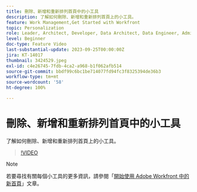 ```yaml
---
title: 刪除、新增和重新排列首頁中的小工具
description: 了解如何刪除、新增和重新排列首頁上的小工具。
feature: Work Management,Get Started with Workfront
topic: Personalization
role: Leader, Architect, Developer, Data Architect, Data Engineer, Admin, User
level: Beginner
doc-type: Feature Video
last-substantial-update: 2023-09-25T00:00:00Z
jira: KT-14017
thumbnail: 3424529.jpeg
exl-id: c4e26745-7fdb-4ca2-a968-b1f062afb514
source-git-commit: bbdf99c6bc1be714077fd94fc3f8325394de36b3
workflow-type: tm+mt
source-wordcount: '58'
ht-degree: 100%

---
```


# 刪除、新增和重新排列首頁中的小工具

了解如何刪除、新增和重新排列首頁上的小工具。

>[!VIDEO](https://video.tv.adobe.com/v/3424529/?quality=12&learn=on&enablevpops=1)


>[!NOTE]
>
> 若要尋找有關每個小工具的更多資訊，請參閱「[開始使用 Adobe Workfront 中的新首頁](https://experienceleague.adobe.com/docs/workfront/using/basics/home/new-home/get-started-with-new-home.html?lang=zh-Hant)」文章。

